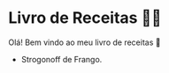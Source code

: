 # Livro de Receitas :man_cook:

Olá! Bem vindo ao meu livro de receitas :wave:

- Strogonoff de Frango.
